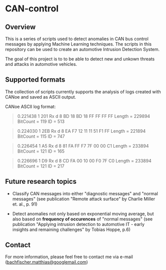 # CAN-control

## Overview

This is a series of scripts used to detect anomalies in CAN bus control messages by applying Machine Learning techniques. The scripts in this repository can be used to create an automotive Intrusion Detection System. 

The goal of this project is to to be able to detect new and unkown threats and attacks in automotive vehicles.

## Supported formats
The collection of scripts currently supports the analysis of logs created with CANoe and saved as ASCII output.

CANoe ASCII log format:
>0.221438 1  201             Rx   d 8 BD 18 BD 18 FF FF FF FF  Length = 229894 BitCount = 119 ID = 513

>0.224030 1  2EB             Rx   d 8 EA F7 12 11 11 51 F1 FF  Length = 221894 BitCount = 115 ID = 747

>0.226454 1  A5              Rx   d 8 81 FA FF F7 7F 00 00 C1  Length = 233894 BitCount = 121 ID = 165

>0.226696 1  D9              Rx   d 8 CD FA 00 10 00 F0 7F C0  Length = 233894 BitCount = 121 ID = 217

## Future research topics

* Classify CAN messages into either "diagnostic messages" and "normal messages" (see publication "Remote attack surface" by Charlie Miller et. al., p. 91)

* Detect anomalies not only based on exponential moving average, but also based on **frequency of occurences** of "normal messages" (see publication "Applying intrusion detection to automotive IT - early insights and remaining challenges" by Tobias Hoppe, p.6)


## Contact

For more information, please feel free to contact me via e-mail (bachfischer.matthias@googlemail.com) 